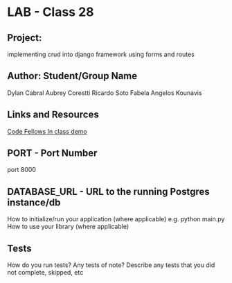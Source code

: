 # LAB - Class 28

## Project: 

implementing crud into django framework using forms and routes

## Author: Student/Group Name

Dylan Cabral
Aubrey Corestti 
Ricardo Soto Fabela 
Angelos Kounavis


## Links and Resources

[Code Fellows In class demo](https://github.com/codefellows/seattle-code-python-401d20/tree/main/class-28)

## PORT - Port Number

port 8000

## DATABASE_URL - URL to the running Postgres instance/db

How to initialize/run your application (where applicable)
e.g. python main.py
How to use your library (where applicable)

## Tests

How do you run tests?
Any tests of note?
Describe any tests that you did not complete, skipped, etc